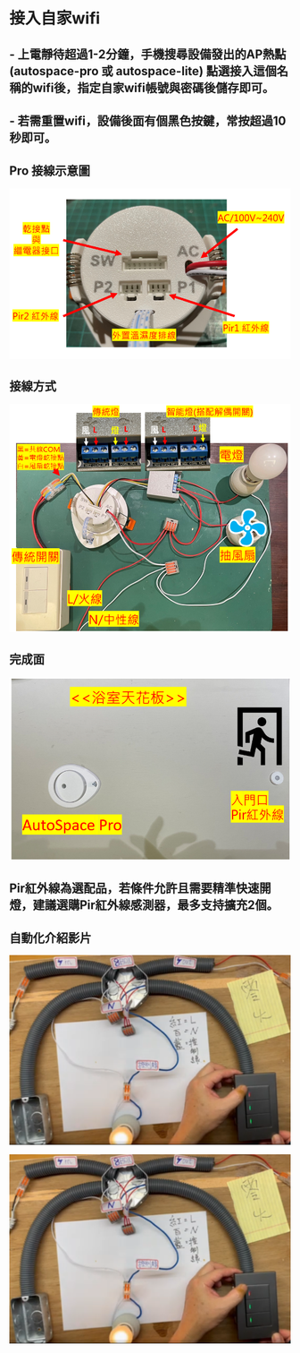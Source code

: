 # 接入自家wifi
## - 上電靜待超過1-2分鐘，手機搜尋設備發出的AP熱點(autospace-pro 或 autospace-lite) 點選接入這個名稱的wifi後，指定自家wifi帳號與密碼後儲存即可。
## - 若需重置wifi，設備後面有個黑色按鍵，常按超過10秒即可。
## Pro 接線示意圖
![Mosquitto_broker](/auto_space/image/163248.png)
## 接線方式
![Mosquitto_broker](/auto_space/image/071728.png)

## 完成面

![Mosquitto_broker](/auto_space/image/232554.png)

## Pir紅外線為選配品，若條件允許且需要精準快速開燈，建議選購Pir紅外線感測器，最多支持擴充2個。


## 自動化介紹影片
[![Watch the video](/wall_switch/image/161206.png)](https://youtu.be/mLWufJHFCHk)

[![Watch the video](/wall_switch/image/161206.png)](https://youtu.be/juzmh7kPao4)
